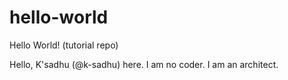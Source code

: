 # hello-world
Hello World! (tutorial repo)

Hello, K'sadhu (@k-sadhu) here. I am no coder. I am an architect.

